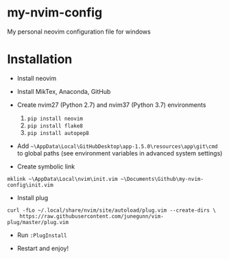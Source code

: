 # my-nvim-config
My personal neovim configuration file for windows

# Installation

* Install neovim

* Install MikTex, Anaconda, GitHub

* Create nvim27 (Python 2.7) and nvim37 (Python 3.7) environments
    1. `pip install neovim`
    2. `pip install flake8`
    3. `pip install autopep8`

* Add `~\AppData\Local\GitHubDesktop\app-1.5.0\resources\app\git\cmd`
to global paths (see environment variables in advanced system settings)


* Create symbolic link
```
mklink ~\AppData\Local\nvim\init.vim ~\Documents\Github\my-nvim-config\init.vim
```

* Install plug
```
curl -fLo ~/.local/share/nvim/site/autoload/plug.vim --create-dirs \
    https://raw.githubusercontent.com/junegunn/vim-plug/master/plug.vim

```
* Run `:PlugInstall`

* Restart and enjoy!
